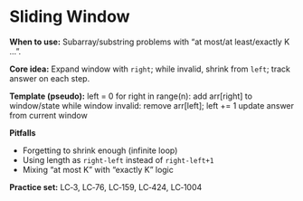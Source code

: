 
# Sliding Window
**When to use:** Subarray/substring problems with “at most/at least/exactly K …”.

**Core idea:** Expand window with `right`; while invalid, shrink from `left`; track answer on each step.

**Template (pseudo):**
left = 0
for right in range(n):
add arr[right] to window/state
while window invalid:
remove arr[left]; left += 1
update answer from current window


**Pitfalls**
- Forgetting to shrink enough (infinite loop)
- Using length as `right-left` instead of `right-left+1`
- Mixing “at most K” with “exactly K” logic

**Practice set:** LC‑3, LC‑76, LC‑159, LC‑424, LC‑1004

